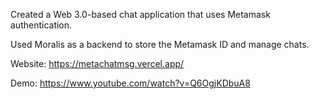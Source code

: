Created a Web 3.0-based chat application that uses Metamask authentication.

Used Moralis as a backend to store the Metamask ID and manage chats.

Website: https://metachatmsg.vercel.app/

Demo: https://www.youtube.com/watch?v=Q6OgjKDbuA8
